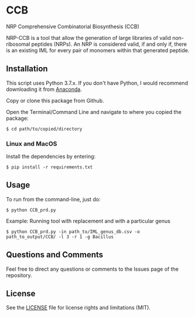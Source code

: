 # CCB
NRP Comprehensive Combinatorial Biosynthesis (CCB)

NRP-CCB is a tool that allow the generation of large libraries of valid non-ribosomal peptides (NRPs). An NRP is considered valid, if and only if, there is an existing IML for every pair of monomers within that generated peptide.

## Installation
This script uses Python 3.7.x. If you don't have Python, I would recommend downloading it from [Anaconda](https://www.continuum.io/downloads).

Copy or clone this package from Github.

Open the Terminal/Command Line and navigate to where you copied the package:

    $ cd path/to/copied/directory

### Linux and MacOS

Install the dependencies by entering:

    $ pip install -r requirements.txt

## Usage

To run from the command-line, just do:

    $ python CCB_prd.py

Example: Running tool with replacement and with a particular genus

    $ python CCB_prd.py -in path_to/IML_genus_db.csv -o path_to_output/CCB/ -l 3 -r 1 -g Bacillus


## Questions and Comments

Feel free to direct any questions or comments to the Issues page of the repository.

## License

See the [LICENSE](LICENSE.md) file for license rights and limitations (MIT).
